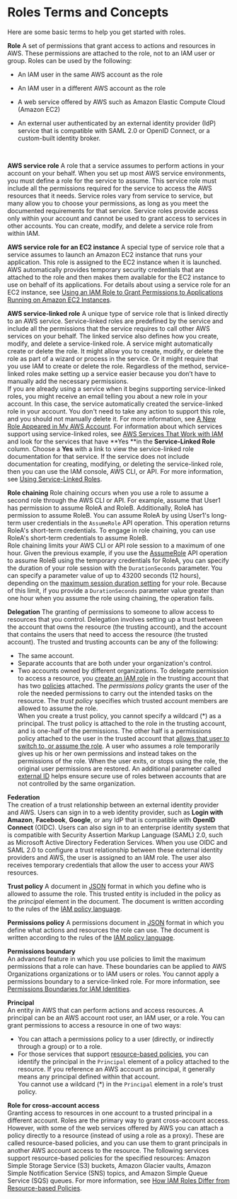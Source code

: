 # Roles Terms and Concepts<a name="id_roles_terms-and-concepts"></a>

Here are some basic terms to help you get started with roles\.

**Role**  <a name="iam-term-role"></a>
A set of permissions that grant access to actions and resources in AWS\. These permissions are attached to the role, not to an IAM user or group\. Roles can be used by the following:  
+ An IAM user in the same AWS account as the role
+ An IAM user in a different AWS account as the role
+ A web service offered by AWS such as Amazon Elastic Compute Cloud \(Amazon EC2\)
+ An external user authenticated by an external identity provider \(IdP\) service that is compatible with SAML 2\.0 or OpenID Connect, or a custom\-built identity broker\.

   

****AWS service role****  <a name="iam-term-service-role"></a>
A role that a service assumes to perform actions in your account on your behalf\. When you set up most AWS service environments, you must define a role for the service to assume\. This service role must include all the permissions required for the service to access the AWS resources that it needs\. Service roles vary from service to service, but many allow you to choose your permissions, as long as you meet the documented requirements for that service\. Service roles provide access only within your account and cannot be used to grant access to services in other accounts\. You can create, modify, and delete a service role from within IAM\.

****AWS service role for an EC2 instance****  <a name="iam-term-service-role-ec2"></a>
A special type of service role that a service assumes to launch an Amazon EC2 instance that runs your application\. This role is assigned to the EC2 instance when it is launched\. AWS automatically provides temporary security credentials that are attached to the role and then makes them available for the EC2 instance to use on behalf of its applications\. For details about using a service role for an EC2 instance, see [Using an IAM Role to Grant Permissions to Applications Running on Amazon EC2 Instances](id_roles_use_switch-role-ec2.md)\.

****AWS service\-linked role****  <a name="iam-term-service-linked-role"></a>
A unique type of service role that is linked directly to an AWS service\. Service\-linked roles are predefined by the service and include all the permissions that the service requires to call other AWS services on your behalf\. The linked service also defines how you create, modify, and delete a service\-linked role\. A service might automatically create or delete the role\. It might allow you to create, modify, or delete the role as part of a wizard or process in the service\. Or it might require that you use IAM to create or delete the role\. Regardless of the method, service\-linked roles make setting up a service easier because you don’t have to manually add the necessary permissions\.  
If you are already using a service when it begins supporting service\-linked roles, you might receive an email telling you about a new role in your account\. In this case, the service automatically created the service\-linked role in your account\. You don't need to take any action to support this role, and you should not manually delete it\. For more information, see [A New Role Appeared in My AWS Account](troubleshoot_roles.md#troubleshoot_roles_new-role-appeared)\.
For information about which services support using service\-linked roles, see [AWS Services That Work with IAM](reference_aws-services-that-work-with-iam.md) and look for the services that have **Yes **in the **Service\-Linked Role** column\. Choose a **Yes** with a link to view the service\-linked role documentation for that service\. If the service does not include documentation for creating, modifying, or deleting the service\-linked role, then you can use the IAM console, AWS CLI, or API\. For more information, see [Using Service\-Linked Roles](using-service-linked-roles.md)\.

****Role chaining****  <a name="iam-term-role-chaining"></a>
Role chaining occurs when you use a role to assume a second role through the AWS CLI or API\. For example, assume that User1 has permission to assume RoleA and RoleB\. Additionally, RoleA has permission to assume RoleB\. You can assume RoleA by using User1's long\-term user credentials in the `AssumeRole` API operation\. This operation returns RoleA's short\-term credentials\. To engage in role chaining, you can use RoleA's short\-term credentials to assume RoleB\.   
Role chaining limits your AWS CLI or API role session to a maximum of one hour\. Given the previous example, if you use the [AssumeRole](http://docs.aws.amazon.com/STS/latest/APIReference/API_AssumeRole.html) API operation to assume RoleB using the temporary credentials for RoleA, you can specify the duration of your role session with the `DurationSeconds` parameter\. You can specify a parameter value of up to 43200 seconds \(12 hours\), depending on the [maximum session duration setting](id_roles_use.md#id_roles_use_view-role-max-session) for your role\. Because of this limit, if you provide a `DurationSeconds` parameter value greater than one hour when you assume the role using chaining, the operation fails\.

****Delegation****  <a name="delegation"></a>
The granting of permissions to someone to allow access to resources that you control\. Delegation involves setting up a trust between the account that owns the resource \(the trusting account\), and the account that contains the users that need to access the resource \(the trusted account\)\. The trusted and trusting accounts can be any of the following:  
+ The same account\.
+ Separate accounts that are both under your organization's control\.
+ Two accounts owned by different organizations\.
To delegate permission to access a resource, you [create an IAM role](id_roles_create_for-user.md) in the trusting account that has two [policies](#term_policy) attached\. The *permissions policy* grants the user of the role the needed permissions to carry out the intended tasks on the resource\. The *trust policy* specifies which trusted account members are allowed to assume the role\.  
When you create a trust policy, you cannot specify a wildcard \(\*\) as a principal\. The trust policy is attached to the role in the trusting account, and is one\-half of the permissions\. The other half is a permissions policy attached to the user in the trusted account that [allows that user to switch to, or assume the role](id_roles_use_permissions-to-switch.md)\. A user who assumes a role temporarily gives up his or her own permissions and instead takes on the permissions of the role\. When the user exits, or stops using the role, the original user permissions are restored\. An additional parameter called [external ID](id_roles_create_for-user_externalid.md) helps ensure secure use of roles between accounts that are not controlled by the same organization\.

****Federation****  
The creation of a trust relationship between an external identity provider and AWS\. Users can sign in to a web identity provider, such as **Login with Amazon**, **Facebook**, **Google**, or any IdP that is compatible with **OpenID Connect** \(OIDC\)\. Users can also sign in to an enterprise identity system that is compatible with Security Assertion Markup Language \(SAML\) 2\.0, such as Microsoft Active Directory Federation Services\. When you use OIDC and SAML 2\.0 to configure a trust relationship between these external identity providers and AWS, the user is assigned to an IAM role\. The user also receives temporary credentials that allow the user to access your AWS resources\. 

****Trust policy****  <a name="term_trust-policy"></a>
A document in [JSON](http://www.json.org) format in which you define who is allowed to assume the role\. This trusted entity is included in the policy as the *principal* element in the document\. The document is written according to the rules of the [IAM policy language](reference_policies.md)\.

****Permissions policy****  <a name="term_policy"></a>
A permissions document in [JSON](http://www.json.org) format in which you define what actions and resources the role can use\. The document is written according to the rules of the [IAM policy language](reference_policies.md)\.

****Permissions boundary****  
An advanced feature in which you use policies to limit the maximum permissions that a role can have\. These boundaries can be applied to AWS Organizations organizations or to IAM users or roles\. You cannot apply a permissions boundary to a service\-linked role\. For more information, see [Permissions Boundaries for IAM Identities](access_policies_boundaries.md)\.

****Principal****  
An entity in AWS that can perform actions and access resources\. A principal can be an AWS account root user, an IAM user, or a role\. You can grant permissions to access a resource in one of two ways:  
+ You can attach a permissions policy to a user \(directly, or indirectly through a group\) or to a role\.
+ For those services that support [resource\-based policies](introduction_access-management.md#intro-access-resource-based-policies), you can identify the principal in the `Principal` element of a policy attached to the resource\.
If you reference an AWS account as principal, it generally means any principal defined within that account\.  
You cannot use a wildcard \(\*\) in the `Principal` element in a role's trust policy\.

****Role for cross\-account access****  
Granting access to resources in one account to a trusted principal in a different account\. Roles are the primary way to grant cross\-account access\. However, with some of the web services offered by AWS you can attach a policy directly to a resource \(instead of using a role as a proxy\)\. These are called resource\-based policies, and you can use them to grant principals in another AWS account access to the resource\. The following services support resource\-based policies for the specified resources: Amazon Simple Storage Service \(S3\) buckets, Amazon Glacier vaults, Amazon Simple Notification Service \(SNS\) topics, and Amazon Simple Queue Service \(SQS\) queues\. For more information, see [How IAM Roles Differ from Resource\-based Policies](id_roles_compare-resource-policies.md)\.